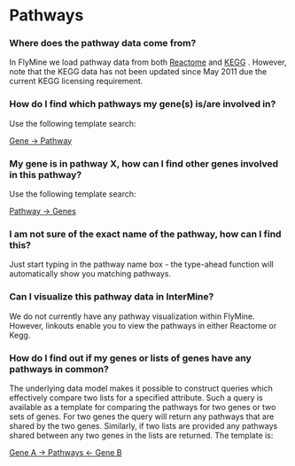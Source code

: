 # Pathways

### Where does the pathway data come from?

In FlyMine we load pathway data from both [Reactome](http://www.reactome.org/) and [KEGG](http://www.genome.jp/kegg/) . However, note that the KEGG data has not been updated since May 2011 due the current KEGG licensing requirement.

### How do I find which pathways my gene\(s\) is/are involved in?

Use the following template search:

[Gene → Pathway](http://www.flymine.org/query/template.do?name=Gene_Pathway&scope=alll)

### My gene is in pathway X, how can I find other genes involved in this pathway?

Use the following template search:

[Pathway → Genes](http://www.flymine.org/query/template.do?name=Pathway_Genes&scope=all)

### I am not sure of the exact name of the pathway, how can I find this?

Just start typing in the pathway name box - the type-ahead function will automatically show you matching pathways.

### Can I visualize this pathway data in InterMine?

We do not currently have any pathway visualization within FlyMine. However, linkouts enable you to view the pathways in either Reactome or Kegg.

### How do I find out if my genes or lists of genes have any pathways in common?

The underlying data model makes it possible to construct queries which effectively compare two lists for a specified attribute. Such a query is available as a template for comparing the pathways for two genes or two sets of genes. For two genes the query will return any pathways that are shared by the two genes. Similarly, if two lists are provided any pathways shared between any two genes in the lists are returned. The template is:

[Gene A → Pathways ← Gene B](http://www.flymine.org/query/template.do?name=ListPathway&scope=all)

